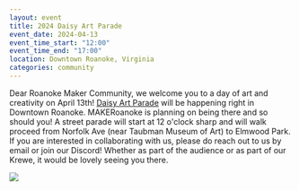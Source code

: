 ```yaml
---
layout: event
title: 2024 Daisy Art Parade
event_date: 2024-04-13
event_time_start: "12:00"
event_time_end: "17:00"
location: Downtown Roanoke, Virginia
categories: community
---
```


Dear Roanoke Maker Community, we welcome you to a day of art and creativity on April 13th! [Daisy Art Parade](https://daisyartparade.com/) will be happening right in Downtown Roanoke. MAKERoanoke is planning on being there and so should you! A street parade will start at 12 o'clock sharp and will walk proceed from Norfolk Ave (near Taubman Museum of Art) to Elmwood Park. If you are interested in collaborating with us, please do reach out to us by email or join our Discord! Whether as part of the audience or as part of our Krewe, it would be lovely seeing you there.

![](/assets/images/DaisyArtParadePoster-662x1024.jpeg)
